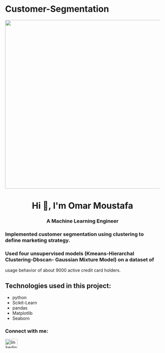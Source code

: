 # Customer-Segmentation

<div id="header" align="center">
  <img src="https://i.ibb.co/g9LBGDN/Screenshot-2022-08-30-140248.png" width="550"/>
</div>

<h1 align="center">Hi 👋, I'm Omar Moustafa</h1>
<h3 align="center">A Machine Learning Engineer</h3>


### Implemented customer segmentation using clustering to define marketing strategy.
### Used four unsupervised models (Kmeans-Hierarchal Clustering-Dbscan- Gaussian Mixture Model) on a dataset of
usage behavior of about 9000 active credit card holders.

## Technologies used in this project:
* python
* Scikit-Learn
* pandas
* Matplotlib
* Seaborn

<h3 align="left">Connect with me:</h3>
<p align="left">
<a href="https://www.linkedin.com/in/omar-moustafa/" target="blank"><img align="center" src="https://raw.githubusercontent.com/rahuldkjain/github-profile-readme-generator/master/src/images/icons/Social/linked-in-alt.svg" alt="linkedin.com/in/omar-moustafa" height="30" width="40" /></a>
</p>
